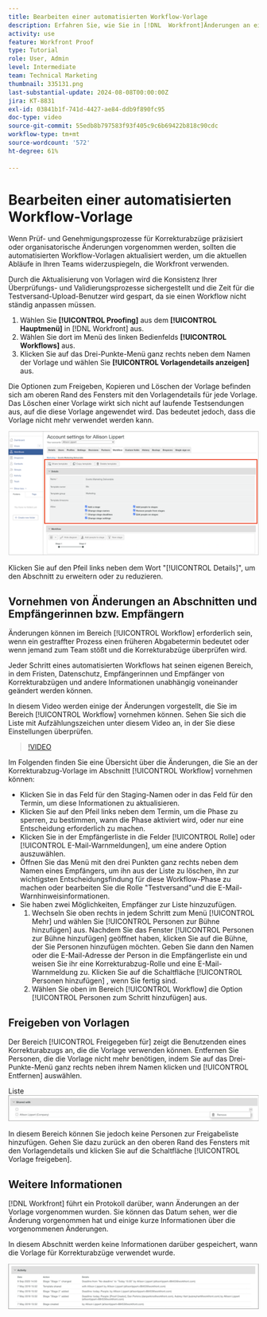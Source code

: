 ```yaml
---
title: Bearbeiten einer automatisierten Workflow-Vorlage
description: Erfahren Sie, wie Sie in [!DNL  Workfront]Änderungen an einer bestehenden Vorlage für einen automatisierten Proofing-Workflow vornehmen können.
activity: use
feature: Workfront Proof
type: Tutorial
role: User, Admin
level: Intermediate
team: Technical Marketing
thumbnail: 335131.png
last-substantial-update: 2024-08-08T00:00:00Z
jira: KT-8831
exl-id: 03841b1f-741d-4427-ae84-ddb9f890fc95
doc-type: video
source-git-commit: 55edb8b797583f93f405c9c6b69422b818c90cdc
workflow-type: tm+mt
source-wordcount: '572'
ht-degree: 61%

---
```


# Bearbeiten einer automatisierten Workflow-Vorlage

Wenn Prüf- und Genehmigungsprozesse für Korrekturabzüge präzisiert oder organisatorische Änderungen vorgenommen werden, sollten die automatisierten Workflow-Vorlagen aktualisiert werden, um die aktuellen Abläufe in Ihren Teams widerzuspiegeln, die Workfront verwenden.

Durch die Aktualisierung von Vorlagen wird die Konsistenz Ihrer Überprüfungs- und Validierungsprozesse sichergestellt und die Zeit für die Testversand-Upload-Benutzer wird gespart, da sie einen Workflow nicht ständig anpassen müssen.

1. Wählen Sie **[!UICONTROL Proofing]** aus dem **[!UICONTROL Hauptmenü]** in [!DNL Workfront] aus.
1. Wählen Sie dort im Menü des linken Bedienfelds **[!UICONTROL Workflows]** aus.
1. Klicken Sie auf das Drei-Punkte-Menü ganz rechts neben dem Namen der Vorlage und wählen Sie **[!UICONTROL Vorlagendetails anzeigen]** aus.

Die Optionen zum Freigeben, Kopieren und Löschen der Vorlage befinden sich am oberen Rand des Fensters mit den Vorlagendetails für jede Vorlage. Das Löschen einer Vorlage wirkt sich nicht auf laufende Testsendungen aus, auf die diese Vorlage angewendet wird. Das bedeutet jedoch, dass die Vorlage nicht mehr verwendet werden kann.

![Fenster mit Vorlagendetails](assets/proof-system-setup-edit-templates-details-area.png)


Klicken Sie auf den Pfeil links neben dem Wort &quot;[!UICONTROL Details]&quot;, um den Abschnitt zu erweitern oder zu reduzieren.

## Vornehmen von Änderungen an Abschnitten und Empfängerinnen bzw. Empfängern

Änderungen können im Bereich [!UICONTROL Workflow] erforderlich sein, wenn ein gestraffter Prozess einen früheren Abgabetermin bedeutet oder wenn jemand zum Team stößt und die Korrekturabzüge überprüfen wird.

Jeder Schritt eines automatisierten Workflows hat seinen eigenen Bereich, in dem Fristen, Datenschutz, Empfängerinnen und Empfänger von Korrekturabzügen und andere Informationen unabhängig voneinander geändert werden können.

In diesem Video werden einige der Änderungen vorgestellt, die Sie im Bereich [!UICONTROL Workflow] vornehmen können. Sehen Sie sich die Liste mit Aufzählungszeichen unter diesem Video an, in der Sie diese Einstellungen überprüfen.

>[!VIDEO](https://video.tv.adobe.com/v/335131/?quality=12&learn=on)

Im Folgenden finden Sie eine Übersicht über die Änderungen, die Sie an der Korrekturabzug-Vorlage im Abschnitt [!UICONTROL Workflow] vornehmen können:

* Klicken Sie in das Feld für den Staging-Namen oder in das Feld für den Termin, um diese Informationen zu aktualisieren.
* Klicken Sie auf den Pfeil links neben dem Termin, um die Phase zu sperren, zu bestimmen, wann die Phase aktiviert wird, oder nur eine Entscheidung erforderlich zu machen.
* Klicken Sie in der Empfängerliste in die Felder [!UICONTROL Rolle] oder [!UICONTROL E-Mail-Warnmeldungen], um eine andere Option auszuwählen.
* Öffnen Sie das Menü mit den drei Punkten ganz rechts neben dem Namen eines Empfängers, um ihn aus der Liste zu löschen, ihn zur wichtigsten Entscheidungsfindung für diese Workflow-Phase zu machen oder bearbeiten Sie die Rolle &quot;Testversand&quot;und die E-Mail-Warnhinweisinformationen.
* Sie haben zwei Möglichkeiten, Empfänger zur Liste hinzuzufügen.
   1. Wechseln Sie oben rechts in jedem Schritt zum Menü [!UICONTROL Mehr] und wählen Sie [!UICONTROL Personen zur Bühne hinzufügen] aus. Nachdem Sie das Fenster [!UICONTROL Personen zur Bühne hinzufügen] geöffnet haben, klicken Sie auf die Bühne, der Sie Personen hinzufügen möchten. Geben Sie dann den Namen oder die E-Mail-Adresse der Person in die Empfängerliste ein und weisen Sie ihr eine Korrekturabzug-Rolle und eine E-Mail-Warnmeldung zu. Klicken Sie auf die Schaltfläche [!UICONTROL Personen hinzufügen] , wenn Sie fertig sind.
   1. Wählen Sie oben im Bereich [!UICONTROL Workflow] die Option [!UICONTROL Personen zum Schritt hinzufügen] aus.

## Freigeben von Vorlagen

Der Bereich [!UICONTROL Freigegeben für] zeigt die Benutzenden eines Korrekturabzugs an, die die Vorlage verwenden können. Entfernen Sie Personen, die die Vorlage nicht mehr benötigen, indem Sie auf das Drei-Punkte-Menü ganz rechts neben ihrem Namen klicken und [!UICONTROL Entfernen] auswählen.

Liste ![[!UICONTROL Freigegeben für]](assets/proof-system-setups-edit-template-shared-with.png)

In diesem Bereich können Sie jedoch keine Personen zur Freigabeliste hinzufügen. Gehen Sie dazu zurück an den oberen Rand des Fensters mit den Vorlagendetails und klicken Sie auf die Schaltfläche [!UICONTROL Vorlage freigeben].

## Weitere Informationen

[!DNL Workfront] führt ein Protokoll darüber, wann Änderungen an der Vorlage vorgenommen wurden. Sie können das Datum sehen, wer die Änderung vorgenommen hat und einige kurze Informationen über die vorgenommenen Änderungen.

In diesem Abschnitt werden keine Informationen darüber gespeichert, wann die Vorlage für Korrekturabzüge verwendet wurde.

![Aktivitätsliste eines Korrekturabzugs](assets/proof-system-setups-edit-template-activity.png)
